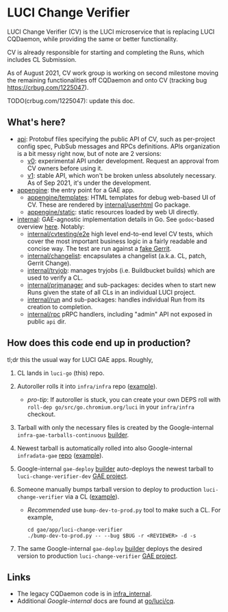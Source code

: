 # LUCI Change Verifier

LUCI Change Verifier (CV) is the LUCI microservice that is replacing LUCI
CQDaemon, while providing the same or better functionality.

CV is already responsible for starting and completing the Runs, which includes
CL Submission.

As of August 2021, CV work group is working on second milestone moving the
remaining functionalities off CQDaemon and onto CV (tracking bug
https://crbug.com/1225047).

TODO(crbug.com/1225047): update this doc.

## What's here?

 - [api](./api): Protobuf files specifying the public API of CV,
   such as per-project config spec, PubSub messages and RPCs definitions.
   APIs organization is a bit messy right now, but of note are 2 versions:
     - [v0](./api/v0): experimental API under development. Request an approval
       from CV owners before using it.
     - [v1](./api/v1): stable API, which won't be broken unless absolutely
       necessary. As of Sep 2021, it's under the development.
 - [appengine](./appengine): the entry point for a GAE app.
     - [appengine/templates](./appengine/templates): HTML templates for
       debug web-based UI of CV. These are rendered by
       [internal/userhtml](./internal/userhtml) Go package.
     - [appengine/static](./appengine/static): static resources loaded by web UI
       directly.
 - [internal](./internal): GAE-agnostic implementation details in Go. See
   `godoc`-based overview
   [here](https://pkg.go.dev/go.chromium.org/luci/cv/internal). Notably:
     - [internal/cvtesting/e2e](./internal/cvtesting/e2e) high level end-to-end
       level CV tests, which cover the most important business logic in a fairly
       readable and concise way. The test are run against a [fake
       Gerrit](./internal/gerrit/gerritfake).
     - [internal/changelist](./internal/changelist): encapsulates a changelist
       (a.k.a. CL, patch, Gerrit Change).
     - [internal/tryjob](./internal/tryjob): manages tryjobs (i.e.
       Buildbucket builds) which are used to verify a CL.
     - [internal/prjmanager](./internal/prjmanager) and sub-packages: decides
       when to start new Runs given the state of all CLs in an individual LUCI
       project.
     - [internal/run](./internal/run) and sub-packages: handles individual Run
       from its creation to completion.
     - [internal/rpc](./internal/rpc) pRPC handlers, including "admin" API not
       exposed in public `api` dir.

## How does this code end up in production?

tl;dr this the usual way for LUCI GAE apps. Roughly,

  1. CL lands in `luci-go` (this) repo.

  1. Autoroller rolls it into `infra/infra` repo
     ([example](https://crrev.com/9ffe1ba58c936d4edf5852da63c470325cf490e8)).

       * *pro-tip*: If autoroller is stuck, you can create your own DEPS roll
         with `roll-dep go/src/go.chromium.org/luci` in your
         `infra/infra` checkout.

  1. Tarball with only the necessary files is created by the Google-internal
     `infra-gae-tarballs-continuous`
     [builder](https://ci.chromium.org/p/infra-internal/builders/prod/infra-gae-tarballs-continuous).

  1. Newest tarball is automatically rolled into also Google-internal `infradata-gae`
     [repo](https://chrome-internal.googlesource.com/infradata/gae/)
     ([example](https://chrome-internal.googlesource.com/infradata/gae/+/e2dc66dbdff92a9dde31758f3f1945758bbaa39c)).

  1. Google-internal `gae-deploy`
     [builder](https://ci.chromium.org/p/infradata-gae/builders/ci/gae-deploy)
     auto-deploys the newest tarball to `luci-change-verifier-dev`
     [GAE project](https://luci-change-verifier-dev.appspot.com/).

  1. Someone manually bumps tarball version to deploy to production
     `luci-change-verifier` via a CL ([example](https://crrev.com/i/4083212)).

       * *Recommended* use `bump-dev-to-prod.py` tool to make such a CL.
         For example,
           ```
           cd gae/app/luci-change-verifier
           ./bump-dev-to-prod.py -- --bug $BUG -r <REVIEWER> -d -s
           ```

  1. The same Google-internal `gae-deploy`
     [builder](https://ci.chromium.org/p/infradata-gae/builders/ci/gae-deploy)
     deploys the desired version to production `luci-change-verifier`
     [GAE project](https://luci-change-verifier.appspot.com/).

## Links

 - The legacy CQDaemon code is in
   [infra_internal](https://chrome-internal.googlesource.com/infra/infra_internal/+/main/infra_internal/services/cq/README.md).
 - Additional *Google-internal* docs are found at
   [go/luci/cq](https://goto.google.com/luci/cq).
